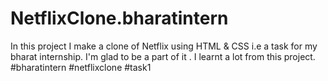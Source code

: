 # NetflixClone.bharatintern
In this project I make a clone of Netflix using HTML &amp; CSS i.e a task for my bharat internship. I'm glad to be a part of it . I learnt a lot from this project. #bharatintern #netflixclone #task1

